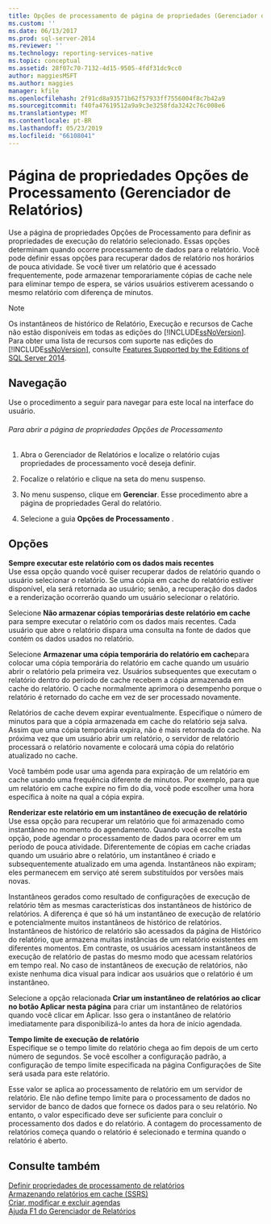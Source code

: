 ```yaml
---
title: Opções de processamento de página de propriedades (Gerenciador de relatórios) | Microsoft Docs
ms.custom: ''
ms.date: 06/13/2017
ms.prod: sql-server-2014
ms.reviewer: ''
ms.technology: reporting-services-native
ms.topic: conceptual
ms.assetid: 28f07c70-7132-4d15-9505-4fdf31dc9cc0
author: maggiesMSFT
ms.author: maggies
manager: kfile
ms.openlocfilehash: 2f91cd8a93571b62f57933ff7556004f8c7b42a9
ms.sourcegitcommit: f40fa47619512a9a9c3e3258fda3242c76c008e6
ms.translationtype: MT
ms.contentlocale: pt-BR
ms.lasthandoff: 05/23/2019
ms.locfileid: "66108041"
---
```

# <a name="processing-options-properties-page-report-manager"></a>Página de propriedades Opções de Processamento (Gerenciador de Relatórios)
  Use a página de propriedades Opções de Processamento para definir as propriedades de execução do relatório selecionado. Essas opções determinam quando ocorre processamento de dados para o relatório. Você pode definir essas opções para recuperar dados de relatório nos horários de pouca atividade. Se você tiver um relatório que é acessado frequentemente, pode armazenar temporariamente cópias de cache nele para eliminar tempo de espera, se vários usuários estiverem acessando o mesmo relatório com diferença de minutos.  
  
> [!NOTE]  
>  Os instantâneos de histórico de Relatório, Execução e recursos de Cache não estão disponíveis em todas as edições do [!INCLUDE[ssNoVersion](../includes/ssnoversion-md.md)]. Para obter uma lista de recursos com suporte nas edições do [!INCLUDE[ssNoVersion](../includes/ssnoversion-md.md)], consulte [Features Supported by the Editions of SQL Server 2014](../../2014/getting-started/features-supported-by-the-editions-of-sql-server-2014.md).  
  
## <a name="navigation"></a>Navegação  
 Use o procedimento a seguir para navegar para este local na interface do usuário.  
  
###### <a name="to-open-the-processing-options-properties-page"></a>Para abrir a página de propriedades Opções de Processamento  
  
1.  Abra o Gerenciador de Relatórios e localize o relatório cujas propriedades de processamento você deseja definir.  
  
2.  Focalize o relatório e clique na seta do menu suspenso.  
  
3.  No menu suspenso, clique em **Gerenciar**. Esse procedimento abre a página de propriedades Geral do relatório.  
  
4.  Selecione a guia **Opções de Processamento** .  
  
## <a name="options"></a>Opções  
 **Sempre executar este relatório com os dados mais recentes**  
 Use essa opção quando você quiser recuperar dados de relatório quando o usuário selecionar o relatório. Se uma cópia em cache do relatório estiver disponível, ela será retornada ao usuário; senão, a recuperação dos dados e a renderização ocorrerão quando um usuário selecionar o relatório.  
  
 Selecione **Não armazenar cópias temporárias deste relatório em cache** para sempre executar o relatório com os dados mais recentes. Cada usuário que abre o relatório dispara uma consulta na fonte de dados que contém os dados usados no relatório.  
  
 Selecione **Armazenar uma cópia temporária do relatório em cache**para colocar uma cópia temporária do relatório em cache quando um usuário abrir o relatório pela primeira vez. Usuários subsequentes que executam o relatório dentro do período de cache recebem a cópia armazenada em cache do relatório. O cache normalmente aprimora o desempenho porque o relatório é retornado do cache em vez de ser processado novamente.  
  
 Relatórios de cache devem expirar eventualmente. Especifique o número de minutos para que a cópia armazenada em cache do relatório seja salva. Assim que uma cópia temporária expira, não é mais retornada do cache. Na próxima vez que um usuário abrir um relatório, o servidor de relatório processará o relatório novamente e colocará uma cópia do relatório atualizado no cache.  
  
 Você também pode usar uma agenda para expiração de um relatório em cache usando uma frequência diferente de minutos. Por exemplo, para que um relatório em cache expire no fim do dia, você pode escolher uma hora específica à noite na qual a cópia expira.  
  
 **Renderizar este relatório em um instantâneo de execução de relatório**  
 Use essa opção para recuperar um relatório que foi armazenado como instantâneo no momento do agendamento. Quando você escolhe esta opção, pode agendar o processamento de dados para ocorrer em um período de pouca atividade. Diferentemente de cópias em cache criadas quando um usuário abre o relatório, um instantâneo é criado e subsequentemente atualizado em uma agenda. Instantâneos não expiram; eles permanecem em serviço até serem substituídos por versões mais novas.  
  
 Instantâneos gerados como resultado de configurações de execução de relatório têm as mesmas características dos instantâneos de histórico de relatórios. A diferença é que só há um instantâneo de execução de relatório e potencialmente muitos instantâneos de histórico de relatórios. Instantâneos de histórico de relatório são acessados da página de Histórico do relatório, que armazena muitas instâncias de um relatório existentes em diferentes momentos. Em contraste, os usuários acessam instantâneos de execução de relatório de pastas do mesmo modo que acessam relatórios em tempo real. No caso de instantâneos de execução de relatórios, não existe nenhuma dica visual para indicar aos usuários que o relatório é um instantâneo.  
  
 Selecione a opção relacionada **Criar um instantâneo de relatórios ao clicar no botão Aplicar nesta página** para criar um instantâneo de relatórios quando você clicar em Aplicar. Isso gera o instantâneo de relatório imediatamente para disponibilizá-lo antes da hora de início agendada.  
  
 **Tempo limite de execução de relatório**  
 Especifique se o tempo limite do relatório chega ao fim depois de um certo número de segundos. Se você escolher a configuração padrão, a configuração de tempo limite especificada na página Configurações de Site será usada para este relatório.  
  
 Esse valor se aplica ao processamento de relatório em um servidor de relatório. Ele não define tempo limite para o processamento de dados no servidor de banco de dados que fornece os dados para o seu relatório. No entanto, o valor especificado deve ser suficiente para concluir o processamento dos dados e do relatório. A contagem do processamento de relatórios começa quando o relatório é selecionado e termina quando o relatório é aberto.  
  
## <a name="see-also"></a>Consulte também  
 [Definir propriedades de processamento de relatórios](report-server/set-report-processing-properties.md)   
 [Armazenando relatórios em cache &#40;SSRS&#41;](report-server/caching-reports-ssrs.md)   
 [Criar, modificar e excluir agendas](subscriptions/create-modify-and-delete-schedules.md)   
 [Ajuda F1 do Gerenciador de Relatórios](../../2014/reporting-services/report-manager-f1-help.md)  
  
  
